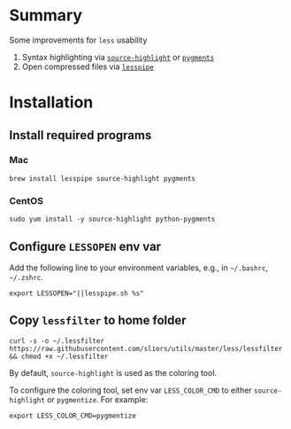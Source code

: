 # Summary

Some improvements for `less` usability
1. Syntax highlighting via [`source-highlight`](https://www.gnu.org/software/src-highlite/) or [`pygments`](https://pygments.org/)
1. Open compressed files via [`lesspipe`](https://github.com/wofr06/lesspipe)

# Installation

## Install required programs

### Mac

```shell
brew install lesspipe source-highlight pygments
```

### CentOS

```shell
sudo yum install -y source-highlight python-pygments
```

## Configure `LESSOPEN` env var

Add the following line to your environment variables, e.g., in `~/.bashrc`, `~/.zshrc`.

```shell
export LESSOPEN="||lesspipe.sh %s"
```

## Copy `lessfilter` to home folder

```shell
curl -s -o ~/.lessfilter https://raw.githubusercontent.com/sliors/utils/master/less/lessfilter && chmod +x ~/.lessfilter
```

By default, `source-highlight` is used as the coloring tool.

To configure the coloring tool, set env var `LESS_COLOR_CMD` to either `source-highlight` or `pygmentize`. For example:

```shell
export LESS_COLOR_CMD=pygmentize
```
